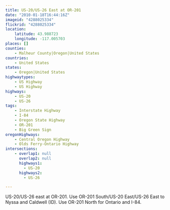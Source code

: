 ```yaml
---
title: US-20/US-26 East at OR-201
date: "2010-01-18T16:44:16Z"
imageid: "4288025334"
flickrid: "4288025334"
location:
    latitude: 43.988723
    longitude: -117.005703
places: []
counties:
    - Malheur County|Oregon|United States
countries:
    - United States
states:
    - Oregon|United States
highwaytypes:
    - US Highway
    - US Highway
highways:
    - US-20
    - US-26
tags:
    - Interstate Highway
    - I-84
    - Oregon State Highway
    - OR-201
    - Big Green Sign
oregonHighways:
    - Central Oregon Highway
    - Olds Ferry-Ontario Highway
intersections:
    - overlap1: null
      overlap2: null
      highways1:
        - US-20
      highways2:
        - US-26

---
```

US-20/US-26 east at OR-201. Use OR-201 South/US-20 East/US-26 East to Nyssa and Caldwell (ID).  Use OR-201 North for Ontario and I-84.